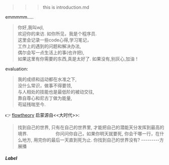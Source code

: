 >>> this is introduction.md

emmmmm.....
>你好,我叫wjl,       
欢迎你的来访.
如你所见，我是个程序员.  
这里会记录一些code心得,学习笔记，  
工作上的遇到的问题和解决办法,  
偶尔会写一点生活上的事(也许把),  
如果这里有你需要的东西,真是太好了.
如果没有,别灰心,加油！  

evaluation:
>我的成绩和运动都在水准之下,  
没什么常识，做事不得要领,             
与人相处的技能也是最低阶的被动交往,  
靠自尊心和尼古丁做为能量,  
苟延残喘至今.  

👉 [flowtheory](https://en.wikipedia.org/wiki/Flow_(psychology)) 启蒙源自<<大时代>>:
> 找到自己的世界,
> 只有在自己的世界里,
> 才能把自己的潜能天分发挥到最高的境界.
> 　　　　　　你问问你自己，如果你明天就要死,
> 你会干哪一行，在什么地方,
> 用完你的最后一天直到死为止.
> 你找到自己的世界没有?
>                   ---------方展播



##### Label
